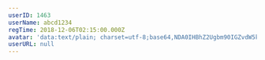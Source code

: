 ```yaml
---
userID: 1463
userName: abcd1234
regTime: 2018-12-06T02:15:00.000Z
avatar: 'data:text/plain; charset=utf-8;base64,NDA0IHBhZ2Ugbm90IGZvdW5kCg=='
userURL: null
---
```



